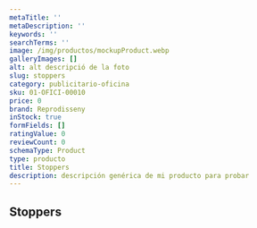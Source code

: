 ```yaml
---
metaTitle: ''
metaDescription: ''
keywords: ''
searchTerms: ''
image: /img/productos/mockupProduct.webp
galleryImages: []
alt: alt descripció de la foto
slug: stoppers
category: publicitario-oficina
sku: 01-OFICI-00010
price: 0
brand: Reprodisseny
inStock: true
formFields: []
ratingValue: 0
reviewCount: 0
schemaType: Product
type: producto
title: Stoppers
description: descripción genérica de mi producto para probar
---
```

## Stoppers
